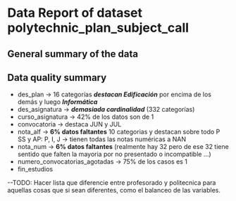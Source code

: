# Data Report of dataset polytechnic_plan_subject_call

## General summary of the data


## Data quality summary
* des_plan -> 16 categorías ***destacan Edificación*** por encima de los demás y luego ***Informática***
* des_asignatura -> ***demasiada cardinalidad*** (332 categorías)
* curso_asignatura -> 42% de los datos son de 1
* convocatoria -> destaca JUN y JUL
* nota_alf -> **6% datos faltantes** 10 categorias y destacan sobre todo P SS y AP: P, I, J -> tienen todas las notas numéricas a NAN
* nota_num -> **6% datos faltantes** (realmente hay 32 pero de ese 32 tiene sentido que falten la mayoria por no presentado o incompatible ...)
* numero_convocatorias_agotadas -> 75% de los casos es 1
* fin_estudios

--TODO: Hacer lista que diferencie entre profesorado y politecnica para aquellas cosas que si sean diferentes, como el balanceo de las variables. 




